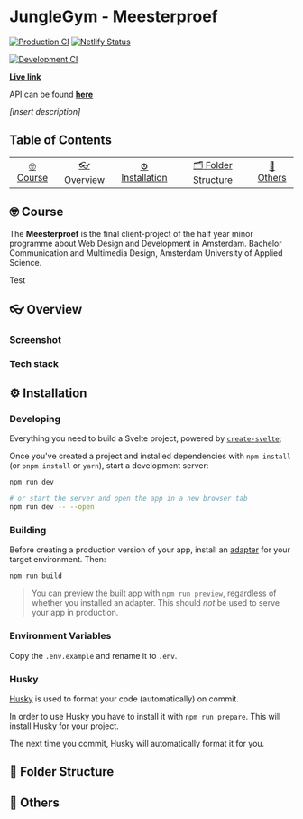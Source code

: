 # JungleGym - Meesterproef

[![Production CI](https://github.com/iSirThijs/jungle-gym/actions/workflows/production.yaml/badge.svg)](https://github.com/iSirThijs/jungle-gym/actions/workflows/production.yaml)
[![Netlify Status](https://api.netlify.com/api/v1/badges/a39c7939-ea9a-421b-8709-ef60d8e56621/deploy-status)](https://app.netlify.com/sites/jungle-gym/deploys)

[![Development CI](https://github.com/iSirThijs/jungle-gym/actions/workflows/development.yaml/badge.svg)](https://github.com/iSirThijs/jungle-gym/actions/workflows/development.yaml)

**[Live link](https://jungle-gym.netlify.app/)**

API can be found **[here](https://github.com/iSirThijs/jungle-gym-api)**

_[Insert description]_

## Table of Contents

<table>
    <tr>
        <td align="center"><a href="#nerd_face-usage">🤓 Course <a></td>
        <td align="center"><a href="#eyeglasses-overview"> 👓 Overview <a></td>
        <td align="center"><a href="#gear-installation">⚙️ Installation<a></td>
        <td align="center"><a href="#open_file_folder-folder-structure">🗂 Folder Structure<a></td>
        <td align="center"><a href="#anger-others">💢 Others<a></td>
    </tr>
</table>

## :nerd_face: Course

The **Meesterproef** is the final client-project of the half year minor programme about Web Design and Development in Amsterdam. Bachelor Communication and Multimedia Design, Amsterdam University of Applied Science.

Test

## :eyeglasses: Overview

### Screenshot

### Tech stack

## :gear: Installation

### Developing

Everything you need to build a Svelte project, powered by [`create-svelte`](https://github.com/sveltejs/kit/tree/master/packages/create-svelte);

Once you've created a project and installed dependencies with `npm install` (or `pnpm install` or `yarn`), start a development server:

```bash
npm run dev

# or start the server and open the app in a new browser tab
npm run dev -- --open
```

### Building

Before creating a production version of your app, install an [adapter](https://kit.svelte.dev/docs#adapters) for your target environment. Then:

```bash
npm run build
```

> You can preview the built app with `npm run preview`, regardless of whether you installed an adapter. This should _not_ be used to serve your app in production.

### Environment Variables

Copy the `.env.example` and rename it to `.env`.

### Husky

[Husky](https://github.com/typicode/husky) is used to format your code (automatically) on commit.

In order to use Husky you have to install it with `npm run prepare`. This will install Husky for your project.

The next time you commit, Husky will automatically format it for you.

## :open_file_folder: Folder Structure

## :anger: Others
